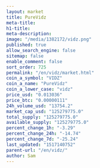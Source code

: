 ```yaml
---
layout: market
title: PureVidz
meta-title: 
h1-title: 
meta-description: 
image: "/media/1382172/vidz.png"
published: true
allow_search_engine: false
sitemap: false
enable_comment: false
sort_order: 725
permalink: "/en/vidz/market.html"
coin_a_symbol: "VIDZ"
coin_a_name: "PureVidz"
coin_a_lower_case: "vidz"
price_usd: "0.013036"
price_btc: "0.00000111"
24h_volume_usd: "13754.2"
market_cap_usd: "125279775.0"
total_supply: "125279775.0"
available_supply: "125279775.0"
percent_change_1h: "-3.29"
percent_change_24h: "-14.74"
percent_change_7d: "-25.24"
last_updated: "1517140752"
parent-url: "/en/vidz/"
author: Sam
---
```


